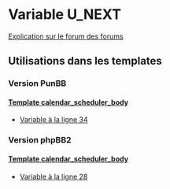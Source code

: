# Variable U_NEXT
[Explication sur le forum des forums](http://forum.forumactif.com/t294113-listing-des-variables#U_NEXT)
## Utilisations dans les templates
### Version PunBB
#### [Template calendar_scheduler_body](punbb/calendar_scheduler_body.md)
* [Variable à la ligne 34](../punbb/calendar_scheduler_body.tpl#L34)
### Version phpBB2
#### [Template calendar_scheduler_body](subsilver/calendar_scheduler_body.md)
* [Variable à la ligne 28](../subsilver/calendar_scheduler_body.tpl#L28)